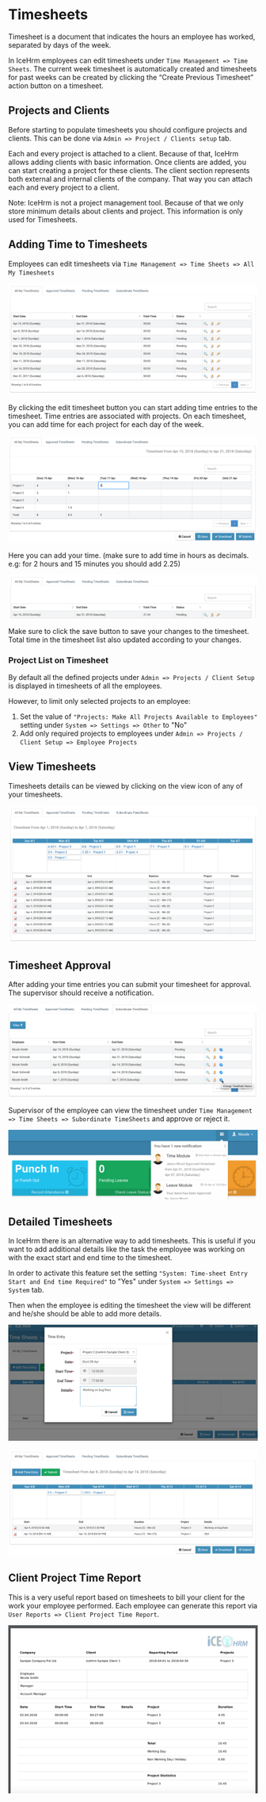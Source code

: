 # Timesheets

Timesheet is a document that indicates the hours an employee has worked, separated by days of the week.

In IceHrm employees can edit timesheets under `Time Management => Time Sheets`. The current week timesheet is automatically created and timesheets for past weeks can be created by clicking the “Create Previous Timesheet” action button on a timesheet.

## Projects and Clients

Before starting to populate timesheets you should configure projects and clients. This can be done via `Admin => Project / Clients setup` tab.

Each and every project is attached to a client. Because of that, IceHrm allows adding clients with basic information. Once clients are added, you can start creating a project for these clients. The client section represents both external and internal clients of the company. That way you can attach each and every project to a client.

Note: IceHrm is not a project management tool. Because of that we only store minimum details about clients and project. This information is only used for Timesheets.

## Adding Time to Timesheets

Employees can edit timesheets via `Time Management => Time Sheets => All My Timesheets`

![](../.gitbook/assets/all-time-sheets.png)

By clicking the edit timesheet button you can start adding time entries to the timesheet. Time entries are associated with projects. On each timesheet, you can add time for each project for each day of the week.

![](../.gitbook/assets/edit-timesheeet.png)

Here you can add your time. \(make sure to add time in hours as decimals. e.g: for 2 hours and 15 minutes you should add 2.25\)

![](../.gitbook/assets/timesheet-updated.png)

Make sure to click the save button to save your changes to the timesheet. Total time in the timesheet list also updated according to your changes.

### Project List on Timesheet

By default all the defined projects under  `Admin => Projects / Client Setup` is displayed in timesheets of all the employees.

However, to limit only selected projects to an employee:

1. Set the value of `"Projects: Make All Projects Available to Employees"` setting under `System => Settings => Other` to "No"
2. Add only required projects to employees under `Admin => Projects / Client Setup => Employee Projects`

## View Timesheets

Timesheets details can be viewed by clicking on the view icon of any of your timesheets.

![](../.gitbook/assets/view-timesheets.png)

## Timesheet Approval

After adding your time entries you can submit your timesheet for approval. The supervisor should receive a notification.

![](../.gitbook/assets/supervisor-timesheet-approve.png)

Supervisor of the employee can view the timesheet under `Time Management => Time Sheets => Subordinate TimeSheets` and approve or reject it.

![](../.gitbook/assets/timesheet-approve-notification.png)

## Detailed Timesheets

In IceHrm there is an alternative way to add timesheets. This is useful if you want to add additional details like the task the employee was working on with the exact start and end time to the timesheet.

In order to activate this feature set the setting `"System: Time-sheet Entry Start and End time Required"` to "Yes" under `System => Settings => System` tab.

Then when the employee is editing the timesheet the view will be different and he/she should be able to add more details.

![](../.gitbook/assets/time-sheet-entry.png)

![](../.gitbook/assets/timesheet-details.png)

## Client Project Time Report

This is a very useful report based on timesheets to bill your client for the work your employee performed. Each employee can generate this report via  `User Reports => Client Project Time Report`.

![](../.gitbook/assets/client-project-time.png)


